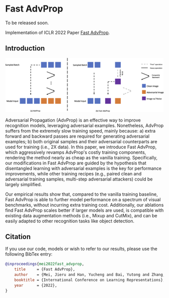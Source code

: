 # Fast AdvProp

To be released soon.

Implementation of ICLR 2022 Paper [Fast AdvProp](https://openreview.net/forum?id=hcoswsDHNAW).

## Introduction

![introduction image](teaser.png)

Adversarial Propagation (AdvProp) is an effective way to improve recognition models, leveraging adversarial examples. Nonetheless, AdvProp suffers from the extremely slow training speed, mainly because: a) extra forward and backward passes are required for generating adversarial examples; b) both original samples and their adversarial counterparts are used for training (i.e., 2X data). In this paper, we introduce Fast AdvProp, which aggressively revamps AdvProp's costly training components, rendering the method nearly as cheap as the vanilla training. Specifically, our modifications in Fast AdvProp are guided by the hypothesis that disentangled learning with adversarial examples is the key for performance improvements, while other training recipes (e.g., paired clean and adversarial training samples, multi-step adversarial attackers) could be largely simplified.

Our empirical results show that, compared to the vanilla training baseline, Fast AdvProp is able to further model performance on a spectrum of visual benchmarks, without incurring extra training cost. Additionally, our ablations find Fast AdvProp scales better if larger models are used, is compatible with existing data augmentation methods (i.e., Mixup and CutMix), and can be easily adapted to other recognition tasks like object detection.

## Citation

If you use our code, models or wish to refer to our results, please use the following BibTex entry:

```bibtex
@inproceedings{mei2022fast_advprop,
    title     = {Fast AdvProp},
    author    = {Mei, Jieru and Han, Yucheng and Bai, Yutong and Zhang, Yixiao and Li, Yingwei and Li, Xianhang and Yuille, Alan and Xie, Cihang},
    booktitle = {International Conference on Learning Representations},
    year      = {2022},
}
```
